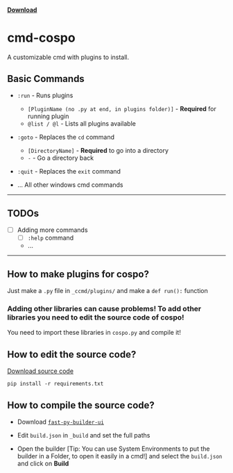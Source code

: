 #### [Download](https://github.com/qwertzuiii/cmd-cospo/releases/latest)

# cmd-cospo

A customizable cmd with plugins to install.

## Basic Commands
- `:run` - Runs plugins
    - `[PluginName (no .py at end, in plugins folder)]` - **Required** for running plugin
    - `@list / @l` - Lists all plugins available

- `:goto` - Replaces the `cd` command
    - `[DirectoryName]` - **Required** to go into a directory
    - `-` - Go a directory back
- `:quit` - Replaces the `exit` command
- ... All other windows cmd commands

---

## TODOs

- [ ] Adding more commands
    - [ ] `:help` command
    - ...

---

## How to make plugins for cospo?
Just make a `.py` file in `_ccmd/plugins/` and make a `def run():` function

### Adding other libraries can cause problems! To add other libraries you need to edit the source code of cospo!
You need to import these libraries in `cospo.py` and compile it!

## How to edit the source code?

[Download source code](https://github.com/qwertzuiii/cmd-cospo/archive/refs/heads/main.zip)

`pip install -r requirements.txt`

## How to compile the source code?
- Download [`fast-py-builder-ui`](https://github.com/qwertzuiii/fast-py-builder-ui/releases)

- Edit `build.json` in `_build` and set the full paths

- Open the builder [Tip: You can use System Environments to put the builder in a Folder, to open it easily in a cmd!] and select the `build.json` and click on **Build**